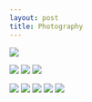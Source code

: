 ```yaml
---
layout: post
title: Photography
---
```


![](https://kyragunluk.github.io/images/flames.jpg)


![](https://kyragunluk.github.io/images/port1.png)
![](https://kyragunluk.github.io/images/port2.png)
![](https://kyragunluk.github.io/images/port3.png)


![](https://kyragunluk.github.io/images/port4.png)
![](https://kyragunluk.github.io/images/port7.png)
![](https://kyragunluk.github.io/images/port6.png)
![](https://kyragunluk.github.io/images/port5.png)
![](https://kyragunluk.github.io/images/port8.png)
